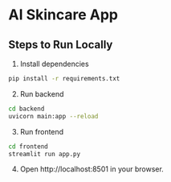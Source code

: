 
# AI Skincare App

## Steps to Run Locally

1. Install dependencies  
```bash
pip install -r requirements.txt
```

2. Run backend  
```bash
cd backend
uvicorn main:app --reload
```

3. Run frontend  
```bash
cd frontend
streamlit run app.py
```

4. Open http://localhost:8501 in your browser.
